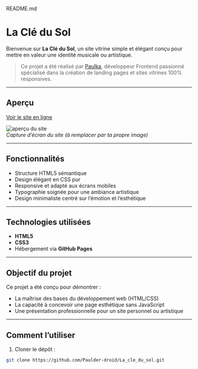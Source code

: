 README.md

# La Clé du Sol

Bienvenue sur **La Clé du Sol**, un site vitrine simple et élégant conçu pour mettre en valeur une identité musicale ou artistique.

> Ce projet a été réalisé par [Paulka](https://github.com/Paulder-droid), développeur Frontend passionné spécialisé dans la création de landing pages et sites vitrines 100% responsives.

---

## **Aperçu**

[Voir le site en ligne](https://paulder-droid.github.io/La_cle_du_sol/)

![aperçu du site](./screenshot.png)  
*Capture d’écran du site (à remplacer par ta propre image)*

---

## **Fonctionnalités**

- Structure HTML5 sémantique
- Design élégant en CSS pur
- Responsive et adapté aux écrans mobiles
- Typographie soignée pour une ambiance artistique
- Design minimaliste centré sur l’émotion et l’esthétique

---

## **Technologies utilisées**

- **HTML5**
- **CSS3**
- Hébergement via **GitHub Pages**

---

## **Objectif du projet**

Ce projet a été conçu pour démontrer :
- La maîtrise des bases du développement web (HTML/CSS)
- La capacité à concevoir une page esthétique sans JavaScript
- Une présentation professionnelle pour un site personnel ou artistique

---

## **Comment l’utiliser**

1. Cloner le dépôt :
```bash
git clone https://github.com/Paulder-droid/La_cle_du_sol.git
